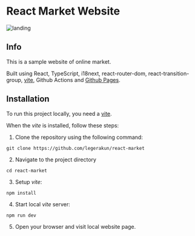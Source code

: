 # React Market Website

![landing](https://raw.githubusercontent.com/legerakun/react-market/main/readme.png)

## Info

This is a sample website of online market.

Built using React, TypeScript, i18next, react-router-dom, react-transition-group, [vite](https://vitejs.dev/),  Github Actions and [Github Pages](https://pages.github.com/).

## Installation

To run this project locally, you need a [vite](https://vitejs.dev/).

When the *vite* is installed, follow these steps:

1. Clone the repository using the following command:

```
git clone https://github.com/legerakun/react-market
```

2. Navigate to the project directory

```
cd react-market
```

3. Setup *vite*:

```
npm install
```

4. Start local *vite* server:

```
npm run dev
```

5. Open your browser and visit local website page.